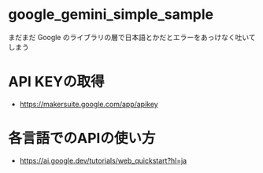 # google_gemini_simple_sample
まだまだ Google のライブラリの層で日本語とかだとエラーをあっけなく吐いてしまう

# API KEYの取得
- https://makersuite.google.com/app/apikey

# 各言語でのAPIの使い方
- https://ai.google.dev/tutorials/web_quickstart?hl=ja

